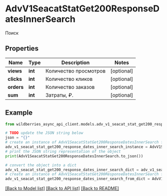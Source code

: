 # AdvV1SeacatStatGet200ResponseDatesInnerSearch

Поиск

## Properties

Name | Type | Description | Notes
------------ | ------------- | ------------- | -------------
**views** | **int** | Количество просмотров | [optional] 
**clicks** | **int** | Количество кликов | [optional] 
**orders** | **int** | Количество заказов | [optional] 
**sum** | **int** | Затраты, ₽. | [optional] 

## Example

```python
from wildberries_async_api_client.models.adv_v1_seacat_stat_get200_response_dates_inner_search import AdvV1SeacatStatGet200ResponseDatesInnerSearch

# TODO update the JSON string below
json = "{}"
# create an instance of AdvV1SeacatStatGet200ResponseDatesInnerSearch from a JSON string
adv_v1_seacat_stat_get200_response_dates_inner_search_instance = AdvV1SeacatStatGet200ResponseDatesInnerSearch.from_json(json)
# print the JSON string representation of the object
print(AdvV1SeacatStatGet200ResponseDatesInnerSearch.to_json())

# convert the object into a dict
adv_v1_seacat_stat_get200_response_dates_inner_search_dict = adv_v1_seacat_stat_get200_response_dates_inner_search_instance.to_dict()
# create an instance of AdvV1SeacatStatGet200ResponseDatesInnerSearch from a dict
adv_v1_seacat_stat_get200_response_dates_inner_search_from_dict = AdvV1SeacatStatGet200ResponseDatesInnerSearch.from_dict(adv_v1_seacat_stat_get200_response_dates_inner_search_dict)
```
[[Back to Model list]](../README.md#documentation-for-models) [[Back to API list]](../README.md#documentation-for-api-endpoints) [[Back to README]](../README.md)


